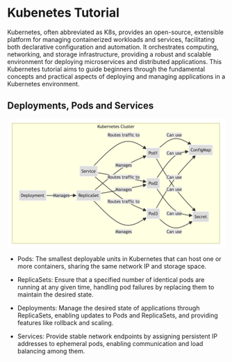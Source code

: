 # Kubenetes Tutorial

Kubernetes, often abbreviated as K8s, provides an open-source, extensible platform for managing containerized workloads and services, facilitating both declarative configuration and automation. It orchestrates computing, networking, and storage infrastructure, providing a robust and scalable environment for deploying microservices and distributed applications. This Kubernetes tutorial aims to guide beginners through the fundamental concepts and practical aspects of deploying and managing applications in a Kubernetes environment.

## Deployments, Pods and Services

![](kubenetes-001.png)

* Pods: The smallest deployable units in Kubernetes that can host one or more containers, sharing the same network IP and storage space.

* ReplicaSets: Ensure that a specified number of identical pods are running at any given time, handling pod failures by replacing them to maintain the desired state.

* Deployments: Manage the desired state of applications through ReplicaSets, enabling updates to Pods and ReplicaSets, and providing features like rollback and scaling.

* Services: Provide stable network endpoints by assigning persistent IP addresses to ephemeral pods, enabling communication and load balancing among them.